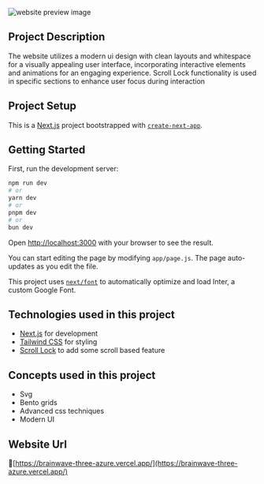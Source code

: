 ![website preview image](https://brainwave-three-azure.vercel.app/preview.png "Website preview")

## Project Description
The website utilizes a modern ui design with clean layouts and whitespace for a visually appealing user interface, incorporating interactive elements and animations for an engaging experience. Scroll Lock functionality is used in specific sections to enhance user focus during interaction

## Project Setup
This is a [Next.js](https://nextjs.org) project bootstrapped with [`create-next-app`](https://github.com/vercel/next.js/tree/canary/packages/create-next-app).

## Getting Started

First, run the development server:

```bash
npm run dev
# or
yarn dev
# or
pnpm dev
# or
bun dev
```

Open [http://localhost:3000](http://localhost:3000) with your browser to see the result.

You can start editing the page by modifying `app/page.js`. The page auto-updates as you edit the file.

This project uses [`next/font`](https://nextjs.org/docs/app/building-your-application/optimizing/fonts) to automatically optimize and load Inter, a custom Google Font.

## Technologies used in this project
- [Next.js](https://nextjs.org) for development
- [Tailwind CSS](https://tailwindcss.com/) for styling
- [Scroll Lock](https://www.npmjs.com/package/scroll-lock) to add some scroll based feature

## Concepts used in this project
- Svg
- Bento grids
- Advanced css techniques
- Modern UI

## Website Url
🔗[https://brainwave-three-azure.vercel.app/](https://brainwave-three-azure.vercel.app/)

